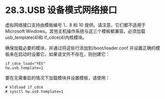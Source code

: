 # 28.3.USB 设备模式网络接口

虚拟网络接口支持由模板编号 1、8 和 10 提供。请注意，它们都不适用于 Microsoft Windows。其他主机操作系统与这三个模板都兼容。必须加载 usb_template(4)和 if_cdce(4)内核模块。

确保加载必要的模块，并通过将这些行添加到/boot/loader.conf 并设置正确的模板来在启动时设置它，如果该文件不存在，则创建它：

```
if_cdce_load="YES"
hw.usb.template=1
```

要在无需重启的情况下加载模块并设置模板，请使用：

```
# kldload if_cdce
# sysctl hw.usb.template=1
```
